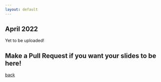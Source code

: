 ```yaml
---
layout: default
---
```


## April 2022

Yet to be uploaded! 

## Make a Pull Request if you want your slides to be here!

[back](/)